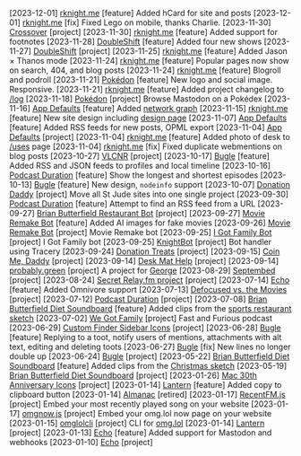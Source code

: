 [2023-12-01] [rknight.me](https://rknight.me) [feature] Added hCard for site and posts
[2023-12-01] [rknight.me](https://rknight.me) [fix] Fixed Lego on mobile, thanks Charlie.
[2023-11-30] [Crossover](https://crossover.rknight.me) [project] 
[2023-11-30] [rknight.me](https://rknight.me) [feature] Added support for footnotes
[2023-11-28] [DoubleShift](https://doubleshift.rknight.me) [feature] Added four new shows
[2023-11-27] [DoubleShift](https://doubleshift.rknight.me) [project] 
[2023-11-25] [rknight.me](https://rknight.me) [feature] Added Jason × Thanos mode
[2023-11-24] [rknight.me](https://rknight.me) [feature] Popular pages now show on search, 404, and blog posts
[2023-11-24] [rknight.me](https://rknight.me) [feature] Blogroll and podroll
[2023-11-21] [Pokédon](https://pokedon.rknight.me) [feature] New logo and social image. Responsive.
[2023-11-21] [rknight.me](https://rknight.me) [feature] Added project changelog to [/log](/log)
[2023-11-18] [Pokédon](https://pokedon.rknight.me) [project] Browse Mastodon on a Pokédex
[2023-11-16] [App Defaults](https://defaults.rknight.me) [feature] Added [network graph](https://defaults.rknight.me/network)
[2023-11-15] [rknight.me](https://rknight.me) [feature] New site design including [design page](/design)
[2023-11-07] [App Defaults](https://defaults.rknight.me) [feature] Added RSS feeds for new posts, OPML export
[2023-11-04] [App Defaults](https://defaults.rknight.me) [project] 
[2023-11-04] [rknight.me](https://rknight.me) [feature] Added photo of desk to [/uses](/uses) page
[2023-11-04] [rknight.me](https://rknight.me) [fix] Fixed duplicate webmentions on blog posts
[2023-10-27] [VLCNR](https://vlcnr.rknight.me) [project]
[2023-10-17] [Bugle](https://bugle.lol) [feature] Added RSS and JSON feeds to profiles and local timeline
[2023-10-16] [Podcast Duration](https://podduration.rknight.me/) [feature] Show the longest and shortest episodes
[2023-10-13] [Bugle](https://bugle.lol) [feature] New design, `nodeinfo` support
[2023-10-07] [Donation Daddy](https://donationdaddy.rknight.me/) [project] Move all St Jude sites into one single project
[2023-09-30] [Podcast Duration](https://podduration.rknight.me/) [feature] Attempt to find an RSS feed from a URL
[2023-09-27] [Brian Butterfield Restaurant Bot](https://bugle.lol/@treatday) [project]
[2023-09-27] [Movie Remake Bot](https://bugle.lol/@movieremakes) [feature] Added AI images for fake movies
[2023-09-26] [Movie Remake Bot](https://bugle.lol/@movieremakes) [project] Movie Remake bot
[2023-09-25] [I Got Family Bot](https://bugle.lol/@family) [project] I Got Family bot
[2023-09-25] [KnightBot](https://knightbot.rknight.me) [project] Bot handler using Tracery
[2023-09-24] [Donation Treats](https://donationtreat.rknight.me/) [project]
[2023-09-15] [Coin Me, Daddy](https://coinme.dad) [project]
[2023-09-14] [Desk Mat Help](https://deskmat.help) [project]
[2023-09-14] [probably.green](https://probably.green) [project] A project for [George](https://george.chachanidze.com/)
[2023-08-29] [Septembed](https://septembed.rknight.me) [project]
[2023-08-24] [Secret Relay.fm project](https://relay.fm) [project]
[2023-07-14] [Echo](https://echo.rknight.me/) [feature] Added Omnivore support
[2023-07-13] [Defocused vs. the Movies](https://defocused-vs-the-movies.netlify.app/) [project]
[2023-07-12] [Podcast Duration](https://podduration.rknight.me/) [project]
[2023-07-08] [Brian Butterfield Diet Soundboard](https://treatday.rknight.me/) [feature] Added clips from the [sports restaurant sketch](https://www.youtube.com/watch?v=asxxHrKt9EQ)
[2023-07-02] [We Got Family](https://wegot.family) [project] Fast and Furious podcast
[2023-06-29] [Custom Finder Sidebar Icons](https://github.com/rknightuk/custom-finder-sidebar-icons) [project]
[2023-06-28] [Bugle](https://bugle.lol) [feature] Replying to a toot, notify users of mentions, attachments with alt text, editing and deleting toots
[2023-06-27] [Bugle](https://bugle.lol) [fix] New lines no longer double up
[2023-06-24] [Bugle](https://bugle.lol) [project]
[2023-05-22] [Brian Butterfield Diet Soundboard](https://treatday.rknight.me/) [feature] Added clips from the [Christmas sketch](https://www.youtube.com/watch?v=u9E2ibmcUA8)
[2023-05-19] [Brian Butterfield Diet Soundboard](https://treatday.rknight.me/) [project]
[2023-01-26] [Mac 30th Anniversary Icons](https://rknightuk.github.io/mac-30-font-svg/) [project]
[2023-01-14] [Lantern](https://lantern.rknight.me/) [feature] Added copy to clipboard button
[2023-01-14] [Almanac](https://almanac.rknight.me/) [retired]
[2023-01-17] [RecentFM.js](https://recentfm.rknight.me/) [project] Embed your most recently played song on your website
[2023-01-17] [omgnow.js](https://omgnow.rknight.me/) [project] Embed your omg.lol now page on your website
[2023-01-15] [omglolcli](https://github.com/rknightuk/omglolcli) [project] CLI for [omg.lol](https://home.omg.lol/referred-by/robb)
[2023-01-14] [Lantern](https://lantern.rknight.me/) [project]
[2023-01-13] [Echo](https://echo.rknight.me/) [feature] Added support for Mastodon and webhooks
[2023-01-10] [Echo](https://echo.rknight.me/) [project]